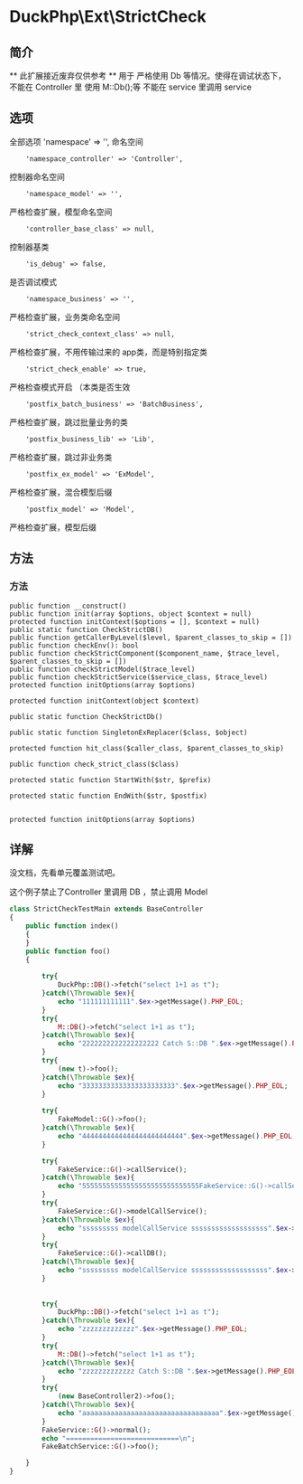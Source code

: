 # DuckPhp\Ext\StrictCheck

## 简介
** 此扩展接近废弃仅供参考 **
用于 严格使用 Db 等情况。使得在调试状态下，不能在 Controller 里 使用 M::Db();等
不能在 service 里调用 service

## 选项
全部选项
        'namespace' => '',
命名空间

        'namespace_controller' => 'Controller',
控制器命名空间

        'namespace_model' => '',
严格检查扩展，模型命名空间

        'controller_base_class' => null,
控制器基类

        'is_debug' => false,
是否调试模式

        'namespace_business' => '',
严格检查扩展，业务类命名空间

        'strict_check_context_class' => null,
严格检查扩展，不用传输过来的 app类，而是特别指定类

        'strict_check_enable' => true,
严格检查模式开启
（本类是否生效

        'postfix_batch_business' => 'BatchBusiness',
严格检查扩展，跳过批量业务的类

        'postfix_business_lib' => 'Lib',
严格检查扩展，跳过非业务类

        'postfix_ex_model' => 'ExModel',
严格检查扩展，混合模型后缀

        'postfix_model' => 'Model',
严格检查扩展，模型后缀
## 方法

### 方法

    public function __construct()
    public function init(array $options, object $context = null)
    protected function initContext($options = [], $context = null)
    public static function CheckStrictDB()
    public function getCallerByLevel($level, $parent_classes_to_skip = [])
    public function checkEnv(): bool
    public function checkStrictComponent($component_name, $trace_level, $parent_classes_to_skip = [])
    public function checkStrictModel($trace_level)
    public function checkStrictService($service_class, $trace_level)
    protected function initOptions(array $options)
    
    protected function initContext(object $context)
    
    public static function CheckStrictDb()
    
    public static function SingletonExReplacer($class, $object)
    
    protected function hit_class($caller_class, $parent_classes_to_skip)
    
    public function check_strict_class($class)
    
    protected static function StartWith($str, $prefix)
    
    protected static function EndWith($str, $postfix)


    protected function initOptions(array $options)



## 详解

没文档，先看单元覆盖测试吧。



这个例子禁止了Controller 里调用 DB ，禁止调用 Model


```php
class StrictCheckTestMain extends BaseController
{
    public function index()
    {
    }
    public function foo()
    {
        
        try{
            DuckPhp::DB()->fetch("select 1+1 as t");
        }catch(\Throwable $ex){
            echo "111111111111".$ex->getMessage().PHP_EOL;
        }
        try{
            M::DB()->fetch("select 1+1 as t");
        }catch(\Throwable $ex){
            echo "2222222222222222222 Catch S::DB ".$ex->getMessage().PHP_EOL;
        }
        try{
            (new t)->foo();
        }catch(\Throwable $ex){
            echo "33333333333333333333333".$ex->getMessage().PHP_EOL;
        }
        
        try{
            FakeModel::G()->foo();
        }catch(\Throwable $ex){
            echo "4444444444444444444444444".$ex->getMessage().PHP_EOL;
        }

        try{
            FakeService::G()->callService();
        }catch(\Throwable $ex){
            echo "55555555555555555555555555555FakeService::G()->callService()".$ex->getMessage().PHP_EOL;
        }
        try{
            FakeService::G()->modelCallService();
        }catch(\Throwable $ex){
            echo "sssssssss modelCallService sssssssssssssssssss".$ex->getMessage().PHP_EOL;
        }
        try{
            FakeService::G()->callDB();
        }catch(\Throwable $ex){
            echo "sssssssss modelCallService sssssssssssssssssss".$ex->getMessage().PHP_EOL;
        }
        
        
        try{
            DuckPhp::DB()->fetch("select 1+1 as t");
        }catch(\Throwable $ex){
            echo "zzzzzzzzzzzzz".$ex->getMessage().PHP_EOL;
        }
        try{
            M::DB()->fetch("select 1+1 as t");
        }catch(\Throwable $ex){
            echo "zzzzzzzzzzzzz Catch S::DB ".$ex->getMessage().PHP_EOL;
        }
        try{
            (new BaseController2)->foo();
        }catch(\Throwable $ex){
            echo "aaaaaaaaaaaaaaaaaaaaaaaaaaaaaaaaaa".$ex->getMessage().PHP_EOL;
        }
        FakeService::G()->normal();
        echo "============================\n";
        FakeBatchService::G()->foo();

    }
}
```

